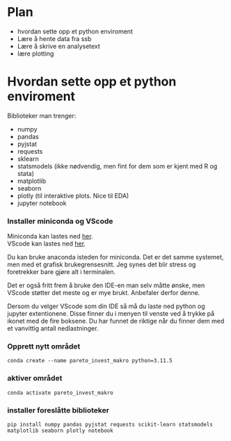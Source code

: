 # Plan

- hvordan sette opp et python enviroment
- Lære å hente data fra ssb
- Lære å skrive en analysetext
- lære plotting

# Hvordan sette opp et python enviroment

Biblioteker man trenger:

- numpy
- pandas
- pyjstat
- requests
- sklearn
- statsmodels (ikke nødvendig, men fint for dem som er kjent med R og stata)
- matplotlib
- seaborn
- plotly (til interaktive plots. Nice til EDA)
- jupyter notebook

### Installer miniconda og VScode

Miniconda kan lastes ned [her](https://docs.conda.io/en/latest/miniconda.html). \
VScode kan lastes ned [her](https://code.visualstudio.com/download).

Du kan bruke anaconda isteden for miniconda. Det er det samme systemet, men med et grafisk brukegrensesnitt. Jeg synes det blir stress og foretrekker bare gjøre alt i terminalen.

Det er også fritt frem å bruke den IDE-en man selv måtte ønske, men VScode støtter det meste og er mye brukt. Anbefaler derfor denne.

Dersom du velger VScode som din IDE så må du laste ned python og jupyter extentionene. Disse finner du i menyen til venste ved å trykke på ikonet med de fire boksene. Du har funnet de riktige når du finner dem med et vanvittig antall nedlastninger.

### Opprett nytt området

```console
conda create --name pareto_invest_makro python=3.11.5
```

### aktiver området

```console
conda activate pareto_invest_makro
```

### installer foreslåtte biblioteker

```console
pip install numpy pandas pyjstat requests scikit-learn statsmodels matplotlib seaborn plotly notebook
```
